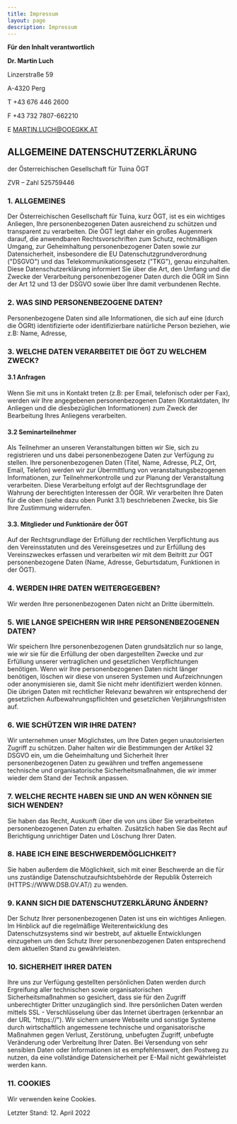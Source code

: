 ```yaml
---
title: Impressum
layout: page
description: Impressum
---
```


**Für den Inhalt verantwortlich**

**Dr. Martin Luch**

Linzerstraße 59

A-4320 Perg

T +43 676 446 2600

F +43 732 7807-662210

E MARTIN.LUCH@OOEGKK.AT


## ALLGEMEINE DATENSCHUTZERKLÄRUNG

der Österreichischen Gesellschaft für Tuina ÖGT

ZVR – Zahl 525759446

### 1. ALLGEMEINES

Der Österreichischen Gesellschaft für Tuina, kurz ÖGT, ist es ein wichtiges Anliegen, Ihre personenbezogenen Daten ausreichend zu schützen und transparent zu verarbeiten. Die ÖGT legt daher ein großes Augenmerk darauf, die anwendbaren Rechtsvorschriften zum Schutz, rechtmäßigen Umgang, zur Geheimhaltung personenbezogener Daten sowie zur Datensicherheit, insbesondere die EU Datenschutzgrundverordnung ("DSGVO") und das Telekommunikationsgesetz ("TKG"), genau einzuhalten. Diese Datenschutzerklärung informiert Sie über die Art, den Umfang und die Zwecke der Verarbeitung personenbezogener Daten durch die ÖGR im Sinn der Art 12 und 13 der DSGVO sowie über Ihre damit verbundenen Rechte.

### 2. WAS SIND PERSONENBEZOGENE DATEN?

Personenbezogene Daten sind alle Informationen, die sich auf eine (durch die ÖGRt) identifizierte oder identifizierbare natürliche Person beziehen, wie z.B: Name, Adresse,

### 3. WELCHE DATEN VERARBEITET DIE ÖGT ZU WELCHEM ZWECK?

#### 3.1 Anfragen

Wenn Sie mit uns in Kontakt treten (z.B: per Email, telefonisch oder per Fax), werden wir Ihre angegebenen personenbezogenen Daten (Kontaktdaten, Ihr Anliegen und die diesbezüglichen Informationen) zum Zweck der Bearbeitung Ihres Anliegens verarbeiten.

#### 3.2 Seminarteilnehmer

Als Teilnehmer an unseren Veranstaltungen bitten wir Sie, sich zu registrieren und uns dabei personenbezogene Daten zur Verfügung zu stellen. Ihre personenbezogenen Daten (Titel, Name, Adresse, PLZ, Ort, Email, Telefon) werden wir zur Übermittlung von veranstaltungsbezogenen Informationen, zur Teilnehmerkontrolle und zur Planung der Veranstaltung verarbeiten. Diese Verarbeitung erfolgt auf der Rechtsgrundlage der Wahrung der berechtigten Interessen der ÖGR. Wir verarbeiten Ihre Daten für die oben (siehe dazu oben Punkt 3.1) beschriebenen Zwecke, bis Sie Ihre Zustimmung widerrufen.

#### 3.3. Mitglieder und Funktionäre der ÖGT

Auf der Rechtsgrundlage der Erfüllung der rechtlichen Verpflichtung aus den Vereinsstatuten und des Vereinsgesetzes und zur Erfüllung des Vereinszweckes erfassen und verarbeiten wir mit dem Beitritt zur ÖGT personenbezogene Daten (Name, Adresse, Geburtsdatum, Funktionen in der ÖGT).

### 4. WERDEN IHRE DATEN WEITERGEGEBEN?

Wir werden Ihre personenbezogenen Daten nicht an Dritte übermitteln.

### 5. WIE LANGE SPEICHERN WIR IHRE PERSONENBEZOGENEN DATEN?

Wir speichern Ihre personenbezogenen Daten grundsätzlich nur so lange, wie wir sie für die Erfüllung der oben dargestellten Zwecke und zur Erfüllung unserer vertraglichen und gesetzlichen Verpflichtungen benötigen. Wenn wir Ihre personenbezogenen Daten nicht länger benötigen, löschen wir diese von unseren Systemen und Aufzeichnungen oder anonymisieren sie, damit Sie nicht mehr identifiziert werden können. Die übrigen Daten mit rechtlicher Relevanz bewahren wir entsprechend der gesetzlichen Aufbewahrungspflichten und gesetzlichen Verjährungsfristen auf.

### 6. WIE SCHÜTZEN WIR IHRE DATEN?

Wir unternehmen unser Möglichstes, um Ihre Daten gegen unautorisierten Zugriff zu schützen. Daher halten wir die Bestimmungen der Artikel 32 DSGVO ein, um die Geheimhaltung und Sicherheit Ihrer personenbezogenen Daten zu gewähren und treffen angemessene technische und organisatorische Sicherheitsmaßnahmen, die wir immer wieder dem Stand der Technik anpassen.

### 7. WELCHE RECHTE HABEN SIE UND AN WEN KÖNNEN SIE SICH WENDEN?

Sie haben das Recht, Auskunft über die von uns über Sie verarbeiteten personenbezogenen Daten zu erhalten. Zusätzlich haben Sie das Recht auf Berichtigung unrichtiger Daten und Löschung Ihrer Daten.

### 8. HABE ICH EINE BESCHWERDEMÖGLICHKEIT?

Sie haben außerdem die Möglichkeit, sich mit einer Beschwerde an die für uns zuständige Datenschutzaufsichtsbehörde der Republik Österreich (HTTPS://WWW.DSB.GV.AT/) zu wenden.

### 9. KANN SICH DIE DATENSCHUTZERKLÄRUNG ÄNDERN?

Der Schutz Ihrer personenbezogenen Daten ist uns ein wichtiges Anliegen. Im Hinblick auf die regelmäßige Weiterentwicklung des Datenschutzsystems sind wir bestrebt, auf aktuelle Entwicklungen einzugehen um den Schutz Ihrer personenbezogenen Daten entsprechend dem aktuellen Stand zu gewährleisten.

### 10. SICHERHEIT IHRER DATEN

Ihre uns zur Verfügung gestellten persönlichen Daten werden durch Ergreifung aller technischen sowie organisatorischen Sicherheitsmaßnahmen so gesichert, dass sie für den Zugriff unberechtigter Dritter unzugänglich sind. Ihre persönlichen Daten werden mittels SSL - Verschlüsselung über das Internet übertragen (erkennbar an der URL "https://"). Wir sichern unsere Webseite und sonstige Systeme durch wirtschaftlich angemessene technische und organisatorische Maßnahmen gegen Verlust, Zerstörung, unbefugten Zugriff, unbefugte Veränderung oder Verbreitung Ihrer Daten. Bei Versendung von sehr sensiblen Daten oder Informationen ist es empfehlenswert, den Postweg zu nutzen, da eine vollständige Datensicherheit per E-Mail nicht gewährleistet werden kann.


### 11. COOKIES

Wir verwenden keine Cookies.

Letzter Stand: 12. April 2022
